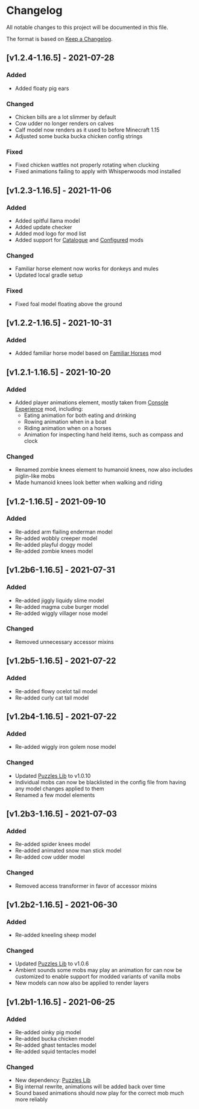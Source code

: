 # Changelog
All notable changes to this project will be documented in this file.

The format is based on [Keep a Changelog].

## [v1.2.4-1.16.5] - 2021-07-28
### Added
- Added floaty pig ears
### Changed
- Chicken bills are a lot slimmer by default
- Cow udder no longer renders on calves
- Calf model now renders as it used to before Minecraft 1.15
- Adjusted some bucka bucka chicken config strings
### Fixed
- Fixed chicken wattles not properly rotating when clucking
- Fixed animations failing to apply with Whisperwoods mod installed

## [v1.2.3-1.16.5] - 2021-11-06
### Added
- Added spitful llama model
- Added update checker
- Added mod logo for mod list
- Added support for [Catalogue] and [Configured] mods
### Changed
- Familiar horse element now works for donkeys and mules
- Updated local gradle setup
### Fixed
- Fixed foal model floating above the ground

## [v1.2.2-1.16.5] - 2021-10-31
### Added
- Added familiar horse model based on [Familiar Horses] mod

## [v1.2.1-1.16.5] - 2021-10-20
### Added
- Added player animations element, mostly taken from [Console Experience] mod, including:
    - Eating animation for both eating and drinking
    - Rowing animation when in a boat
    - Riding animation when on a horses
    - Animation for inspecting hand held items, such as compass and clock
### Changed
- Renamed zombie knees element to humanoid knees, now also includes piglin-like mobs
- Made humanoid knees look better when walking and riding

## [v1.2-1.16.5] - 2021-09-10
### Added
- Re-added arm flailing enderman model
- Re-added wobbly creeper model
- Re-added playful doggy model
- Re-added zombie knees model

## [v1.2b6-1.16.5] - 2021-07-31
### Added
- Re-added jiggly liquidy slime model
- Re-added magma cube burger model
- Re-added wiggly villager nose model
### Changed
- Removed unnecessary accessor mixins

## [v1.2b5-1.16.5] - 2021-07-22
### Added
- Re-added flowy ocelot tail model
- Re-added curly cat tail model

## [v1.2b4-1.16.5] - 2021-07-22
### Added
- Re-added wiggly iron golem nose model
### Changed
- Updated [Puzzles Lib] to v1.0.10
- Individual mobs can now be blacklisted in the config file from having any model changes applied to them
- Renamed a few model elements

## [v1.2b3-1.16.5] - 2021-07-03
### Added
- Re-added spider knees model
- Re-added animated snow man stick model
- Re-added cow udder model
### Changed
- Removed access transformer in favor of accessor mixins

## [v1.2b2-1.16.5] - 2021-06-30
### Added
- Re-added kneeling sheep model
### Changed
- Updated [Puzzles Lib] to v1.0.6
- Ambient sounds some mobs may play an animation for can now be customized to enable support for modded variants of vanilla mobs
- New models can now also be applied to render layers

## [v1.2b1-1.16.5] - 2021-06-25
### Added
- Re-added oinky pig model
- Re-added bucka chicken model
- Re-added ghast tentacles model
- Re-added squid tentacles model
### Changed
- New dependency: [Puzzles Lib]
- Big internal rewrite, animations will be added back over time
- Sound based animations should now play for the correct mob much more reliably

[Keep a Changelog]: https://keepachangelog.com/en/1.0.0/
[Puzzles Lib]: https://www.curseforge.com/minecraft/mc-mods/puzzles-lib
[Console Experience]: https://www.curseforge.com/minecraft/mc-mods/console-hud
[Familiar Horses]: https://www.curseforge.com/minecraft/mc-mods/familiar-horses
[Catalogue]: https://www.curseforge.com/minecraft/mc-mods/catalogue
[Configured]: https://www.curseforge.com/minecraft/mc-mods/configured
